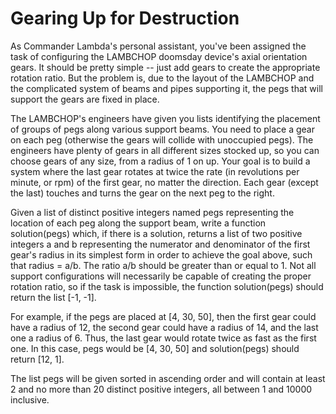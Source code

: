 # Gearing Up for Destruction

As Commander Lambda's personal assistant, you've been assigned the task of configuring the LAMBCHOP doomsday device's
axial orientation gears. It should be pretty simple -- just add gears to create the appropriate rotation ratio. But the
problem is, due to the layout of the LAMBCHOP and the complicated system of beams and pipes supporting it, the pegs that
will support the gears are fixed in place.

The LAMBCHOP's engineers have given you lists identifying the placement of groups of pegs along various support beams.
You need to place a gear on each peg (otherwise the gears will collide with unoccupied pegs). The engineers have plenty
of gears in all different sizes stocked up, so you can choose gears of any size, from a radius of 1 on up. Your goal is
to build a system where the last gear rotates at twice the rate (in revolutions per minute, or rpm) of the first gear,
no matter the direction. Each gear (except the last) touches and turns the gear on the next peg to the right.

Given a list of distinct positive integers named pegs representing the location of each peg along the support beam,
write a function solution(pegs) which, if there is a solution, returns a list of two positive integers a and b
representing the numerator and denominator of the first gear's radius in its simplest form in order to achieve the goal
above, such that radius = a/b. The ratio a/b should be greater than or equal to 1. Not all support configurations will
necessarily be capable of creating the proper rotation ratio, so if the task is impossible, the function solution(pegs)
should return the list [-1, -1].

For example, if the pegs are placed at [4, 30, 50], then the first gear could have a radius of 12, the second gear could
have a radius of 14, and the last one a radius of 6. Thus, the last gear would rotate twice as fast as the first one. In
this case, pegs would be [4, 30, 50] and solution(pegs) should return [12, 1].

The list pegs will be given sorted in ascending order and will contain at least 2 and no more than 20 distinct positive
integers, all between 1 and 10000 inclusive.
